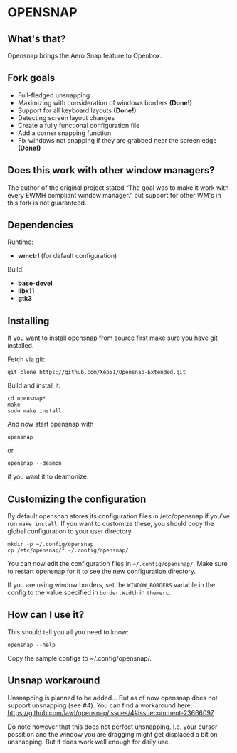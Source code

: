 OPENSNAP
==========

What's that?
------------
Opensnap brings the Aero Snap feature to Openbox.

Fork goals
------------

* Full-fledged unsnapping
* Maximizing with consideration of windows borders __(Done!)__
* Support for all keyboard layouts __(Done!)__
* Detecting screen layout changes
* Сreate a fully functional configuration file
* Add a corner snapping function
* Fix windows not snapping if they are grabbed near the screen edge __(Done!)__


Does this work with other window managers?
------------------------------------------
The author of the original project stated “The goal was to make it work with every EWMH compliant window manager.” but support for other WM's in this fork is not guaranteed.

Dependencies
-------------
Runtime:
* __wmctrl__ (for default configuration)

Build:
* __base-devel__
* __libx11__
* __gtk3__

Installing
----------
If you want to install opensnap from source first make sure you have git installed.

Fetch via git:

    git clone https://github.com/Xep51/Opensnap-Extended.git

Build and install it:

    cd opensnap*
    make
    sudo make install

And now start opensnap with

    opensnap

or

    opensnap --deamon

if you want it to deamonize.
    
Customizing the configuration
-----------------------------
By default opensnap stores its configuration files in /etc/opensnap if you've run `make install`.
If you want to customize these, you should copy the global configuration to your user directory.

    mkdir -p ~/.config/opensnap
    cp /etc/opensnap/* ~/.config/opensnap/

You can now edit the configuration files in `~/.config/opensnap/`. Make sure to restart opensnap for it to see the new configuration directory.

If you are using window borders, set the `WINDOW_BORDERS` variable in the config to the value specified in `border.Width` in `themerc`.

How can I use it?
-----------------
This should tell you all you need to know:

    opensnap --help

Copy the sample configs to ~/.config/opensnap/.

Unsnap workaround
-----------------

Unsnapping is planned to be added...
But as of now opensnap does not support unsnapping (see #4).
You can find a workaround here: https://github.com/lawl/opensnap/issues/4#issuecomment-23666097

Do note however that this does not perfect unsnapping. I.e. your cursor possition and the window you are dragging might get displaced a bit on unsnapping. But it does work well enough for daily use.
